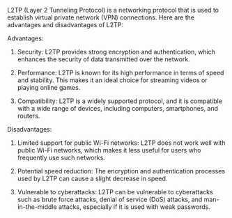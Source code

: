 L2TP (Layer 2 Tunneling Protocol) is a networking protocol that is used to establish virtual private network (VPN) connections. Here are the advantages and disadvantages of L2TP:

Advantages:

1. Security: L2TP provides strong encryption and authentication, which enhances the security of data transmitted over the network.

2. Performance: L2TP is known for its high performance in terms of speed and stability. This makes it an ideal choice for streaming videos or playing online games.

3. Compatibility: L2TP is a widely supported protocol, and it is compatible with a wide range of devices, including computers, smartphones, and routers.

Disadvantages:

1. Limited support for public Wi-Fi networks: L2TP does not work well with public Wi-Fi networks, which makes it less useful for users who frequently use such networks.

2. Potential speed reduction: The encryption and authentication processes used by L2TP can cause a slight decrease in speed.

3. Vulnerable to cyberattacks: L2TP can be vulnerable to cyberattacks such as brute force attacks, denial of service (DoS) attacks, and man-in-the-middle attacks, especially if it is used with weak passwords.
